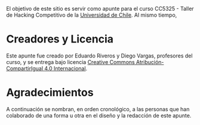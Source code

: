 El objetivo de este sitio es servir como apunte para el curso CC5325 - Taller de Hacking Competitivo de la [Universidad de Chile](https://uchile.cl).
Al mismo tiempo,

# Creadores y Licencia

Este apunte fue creado por Eduardo Riveros y Diego Vargas, profesores del curso, y se entrega bajo licencia <a rel="license" href="http://creativecommons.org/licenses/by-sa/4.0/">Creative Commons Atribución-CompartirIgual 4.0 Internacional</a>.

# Agradecimientos

A continuación se nombran, en orden cronológico, a las personas que han colaborado de una forma u otra en el diseño y la redacción de este apunte.


